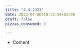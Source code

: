 ```yaml
---
title: "4.4.2023"
date: 2023-04-06T10:32:54+02:00
draft: false
pizzas_consumed: 3

---
```


- Content
